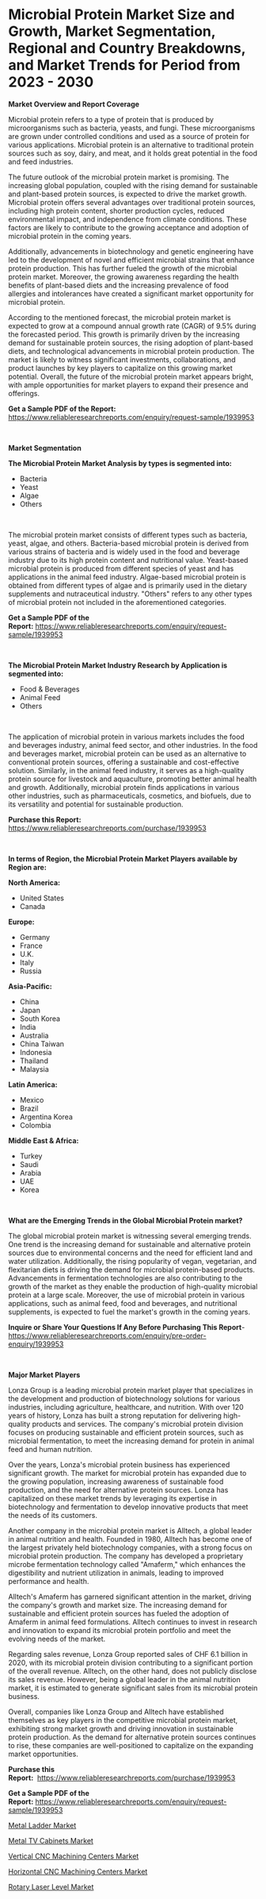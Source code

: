 <p><h1>Microbial Protein Market Size and Growth, Market Segmentation, Regional and Country Breakdowns, and Market Trends for Period from 2023 -  2030</h1></p><p><strong>Market Overview and Report Coverage</strong></p>
<p><p>Microbial protein refers to a type of protein that is produced by microorganisms such as bacteria, yeasts, and fungi. These microorganisms are grown under controlled conditions and used as a source of protein for various applications. Microbial protein is an alternative to traditional protein sources such as soy, dairy, and meat, and it holds great potential in the food and feed industries.</p><p>The future outlook of the microbial protein market is promising. The increasing global population, coupled with the rising demand for sustainable and plant-based protein sources, is expected to drive the market growth. Microbial protein offers several advantages over traditional protein sources, including high protein content, shorter production cycles, reduced environmental impact, and independence from climate conditions. These factors are likely to contribute to the growing acceptance and adoption of microbial protein in the coming years.</p><p>Additionally, advancements in biotechnology and genetic engineering have led to the development of novel and efficient microbial strains that enhance protein production. This has further fueled the growth of the microbial protein market. Moreover, the growing awareness regarding the health benefits of plant-based diets and the increasing prevalence of food allergies and intolerances have created a significant market opportunity for microbial protein.</p><p>According to the mentioned forecast, the microbial protein market is expected to grow at a compound annual growth rate (CAGR) of 9.5% during the forecasted period. This growth is primarily driven by the increasing demand for sustainable protein sources, the rising adoption of plant-based diets, and technological advancements in microbial protein production. The market is likely to witness significant investments, collaborations, and product launches by key players to capitalize on this growing market potential. Overall, the future of the microbial protein market appears bright, with ample opportunities for market players to expand their presence and offerings.</p></p>
<p><strong>Get a Sample PDF of the Report:</strong> <a href="https://www.reliableresearchreports.com/enquiry/request-sample/1939953">https://www.reliableresearchreports.com/enquiry/request-sample/1939953</a></p>
<p>&nbsp;</p>
<p><strong>Market Segmentation</strong></p>
<p><strong>The Microbial Protein Market Analysis by types is segmented into:</strong></p>
<p><ul><li>Bacteria</li><li>Yeast</li><li>Algae</li><li>Others</li></ul></p>
<p>&nbsp;</p>
<p><p>The microbial protein market consists of different types such as bacteria, yeast, algae, and others. Bacteria-based microbial protein is derived from various strains of bacteria and is widely used in the food and beverage industry due to its high protein content and nutritional value. Yeast-based microbial protein is produced from different species of yeast and has applications in the animal feed industry. Algae-based microbial protein is obtained from different types of algae and is primarily used in the dietary supplements and nutraceutical industry. "Others" refers to any other types of microbial protein not included in the aforementioned categories.</p></p>
<p><strong>Get a Sample PDF of the Report:</strong>&nbsp;<a href="https://www.reliableresearchreports.com/enquiry/request-sample/1939953">https://www.reliableresearchreports.com/enquiry/request-sample/1939953</a></p>
<p>&nbsp;</p>
<p><strong>The Microbial Protein Market Industry Research by Application is segmented into:</strong></p>
<p><ul><li>Food & Beverages</li><li>Animal Feed</li><li>Others</li></ul></p>
<p>&nbsp;</p>
<p><p>The application of microbial protein in various markets includes the food and beverages industry, animal feed sector, and other industries. In the food and beverages market, microbial protein can be used as an alternative to conventional protein sources, offering a sustainable and cost-effective solution. Similarly, in the animal feed industry, it serves as a high-quality protein source for livestock and aquaculture, promoting better animal health and growth. Additionally, microbial protein finds applications in various other industries, such as pharmaceuticals, cosmetics, and biofuels, due to its versatility and potential for sustainable production.</p></p>
<p><strong>Purchase this Report:</strong>&nbsp; <a href="https://www.reliableresearchreports.com/purchase/1939953">https://www.reliableresearchreports.com/purchase/1939953</a></p>
<p>&nbsp;</p>
<p><strong>In terms of Region, the Microbial Protein Market Players available by Region are:</strong></p>
<p>
    <p> <strong> North America: </strong>
        <ul>
            <li>United States</li>
            <li>Canada</li>
        </ul>
        </p> 
    <p> <strong> Europe: </strong>
        <ul>
            <li>Germany</li>
            <li>France</li>
            <li>U.K.</li>
            <li>Italy</li>
            <li>Russia</li>
        </ul>
        </p> 
    <p> <strong> Asia-Pacific: </strong>
        <ul>
            <li>China</li>
            <li>Japan</li>
            <li>South Korea</li>
            <li>India</li>
            <li>Australia</li>
            <li>China Taiwan</li>
            <li>Indonesia</li>
            <li>Thailand</li>
            <li>Malaysia</li>
        </ul>
        </p> 
    <p> <strong> Latin America: </strong>
        <ul>
            <li>Mexico</li>
            <li>Brazil</li>
            <li>Argentina Korea</li>
            <li>Colombia</li>
        </ul>
        </p> 
    <p> <strong> Middle East & Africa: </strong>
        <ul>
            <li>Turkey</li>
            <li>Saudi</li>
            <li>Arabia</li>
            <li>UAE</li>
            <li>Korea</li>
        </ul>
    </p>
    </p>
<p>&nbsp;</p>
<p><strong>What are the Emerging Trends in the Global Microbial Protein market?</strong></p>
<p><p>The global microbial protein market is witnessing several emerging trends. One trend is the increasing demand for sustainable and alternative protein sources due to environmental concerns and the need for efficient land and water utilization. Additionally, the rising popularity of vegan, vegetarian, and flexitarian diets is driving the demand for microbial protein-based products. Advancements in fermentation technologies are also contributing to the growth of the market as they enable the production of high-quality microbial protein at a large scale. Moreover, the use of microbial protein in various applications, such as animal feed, food and beverages, and nutritional supplements, is expected to fuel the market's growth in the coming years.</p></p>
<p><strong>Inquire or Share Your Questions If Any Before Purchasing This Report</strong>- <a href="https://www.reliableresearchreports.com/enquiry/pre-order-enquiry/1939953">https://www.reliableresearchreports.com/enquiry/pre-order-enquiry/1939953</a></p>
<p>&nbsp;</p>
<p><strong>Major Market Players</strong></p>
<p><p>Lonza Group is a leading microbial protein market player that specializes in the development and production of biotechnology solutions for various industries, including agriculture, healthcare, and nutrition. With over 120 years of history, Lonza has built a strong reputation for delivering high-quality products and services. The company's microbial protein division focuses on producing sustainable and efficient protein sources, such as microbial fermentation, to meet the increasing demand for protein in animal feed and human nutrition.</p><p>Over the years, Lonza's microbial protein business has experienced significant growth. The market for microbial protein has expanded due to the growing population, increasing awareness of sustainable food production, and the need for alternative protein sources. Lonza has capitalized on these market trends by leveraging its expertise in biotechnology and fermentation to develop innovative products that meet the needs of its customers.</p><p>Another company in the microbial protein market is Alltech, a global leader in animal nutrition and health. Founded in 1980, Alltech has become one of the largest privately held biotechnology companies, with a strong focus on microbial protein production. The company has developed a proprietary microbe fermentation technology called "Amaferm," which enhances the digestibility and nutrient utilization in animals, leading to improved performance and health.</p><p>Alltech's Amaferm has garnered significant attention in the market, driving the company's growth and market size. The increasing demand for sustainable and efficient protein sources has fueled the adoption of Amaferm in animal feed formulations. Alltech continues to invest in research and innovation to expand its microbial protein portfolio and meet the evolving needs of the market.</p><p>Regarding sales revenue, Lonza Group reported sales of CHF 6.1 billion in 2020, with its microbial protein division contributing to a significant portion of the overall revenue. Alltech, on the other hand, does not publicly disclose its sales revenue. However, being a global leader in the animal nutrition market, it is estimated to generate significant sales from its microbial protein business.</p><p>Overall, companies like Lonza Group and Alltech have established themselves as key players in the competitive microbial protein market, exhibiting strong market growth and driving innovation in sustainable protein production. As the demand for alternative protein sources continues to rise, these companies are well-positioned to capitalize on the expanding market opportunities.</p></p>
<p><strong>Purchase this Report:</strong>&nbsp;&nbsp;<a href="https://www.reliableresearchreports.com/purchase/1939953">https://www.reliableresearchreports.com/purchase/1939953</a></p>
<p></p>
<p><strong>Get a Sample PDF of the Report:</strong>&nbsp;<a href="https://www.reliableresearchreports.com/enquiry/request-sample/1939953">https://www.reliableresearchreports.com/enquiry/request-sample/1939953</a></p>
<p><p><a href="https://medium.com/@jenniferwhite656/metal-ladder-market-analysis-its-cagr-market-segmentation-and-global-industry-overview-6b6567468d33">Metal Ladder Market</a></p><p><a href="https://medium.com/@bonniehoppe2023/metal-tv-cabinets-market-size-market-outlook-and-market-forecast-2023-to-2030-d337229985c1">Metal TV Cabinets Market</a></p><p><a href="https://medium.com/@wound.key.cure/vertical-cnc-machining-centers-market-size-cagr-trends-2024-2030-daf9116d7fe6">Vertical CNC Machining Centers Market</a></p><p><a href="https://medium.com/@cite.teach.super/horizontal-cnc-machining-centers-market-size-and-market-trends-complete-industry-overview-2023-to-3ae085de1ffe">Horizontal CNC Machining Centers Market</a></p><p><a href="https://medium.com/@bulk.cream.roll/rotary-laser-level-market-analysis-its-cagr-market-segmentation-and-global-industry-overview-3df52fc38d77">Rotary Laser Level Market</a></p></p>